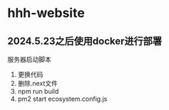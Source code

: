 # hhh-website

## 2024.5.23之后使用docker进行部署

服务器启动脚本

1. 更换代码
2. 删除.next文件
3. npm run build
4. pm2 start ecosystem.config.js
